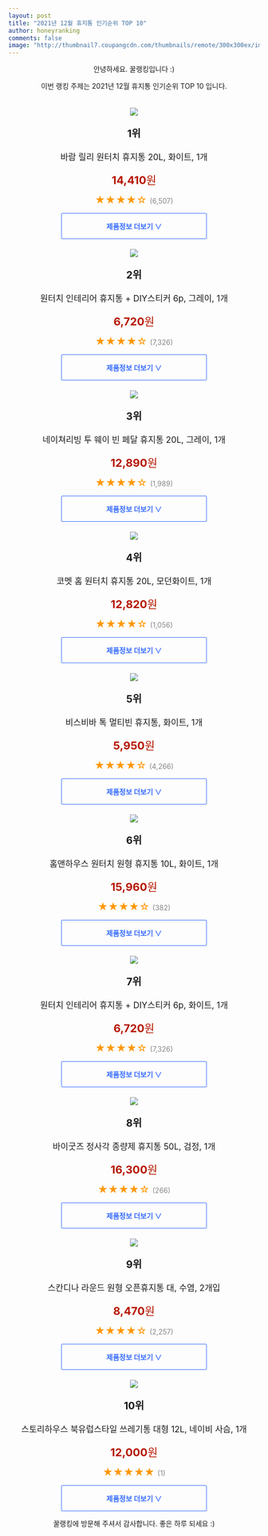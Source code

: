 ```yaml
--- 
layout: post 
title: "2021년 12월 휴지통 인기순위 TOP 10" 
author: honeyranking 
comments: false 
image: "http://thumbnail7.coupangcdn.com/thumbnails/remote/300x300ex/image/retail/images/2018/10/14/15/7/2b01fdb8-f65e-40e1-826d-51603c880772.jpg" 
--- 
```

<p style="text-align: center;">안녕하세요. 꿀랭킹입니다 :)</p> <p style="text-align: center;">이번 랭킹 주제는 2021년 12월 휴지통 인기순위 TOP 10 입니다.</p><center><img src="http://thumbnail7.coupangcdn.com/thumbnails/remote/300x300ex/image/retail/images/2018/10/14/15/7/2b01fdb8-f65e-40e1-826d-51603c880772.jpg" style="margin-top:20px" /></center> <p style="text-align: center; font-size: 20px"><b>1위</b></p> <p style="text-align: center; font-size: 17px">바람 릴리 원터치 휴지통 20L, 화이트, 1개</p> <p style="text-align: center;"><span style="color: #b61800; font-size: 22px;"><b>14,410</b>원</span></p> <p style="text-align: center;"><span style="color: #ff9600; font-size: 20px;">★★★★☆ </span><span style="color: #878787;">(6,507)</span></p> <center><a href="https://link.coupang.com/a/ib2YG"> <div style="font-size: 14px; display: inline-block; padding: 15px 90px; color: #346aff; border-radius: 2px; border: 1px solid #346aff; cursor: pointer;"><b>제품정보 더보기 &or;</b></div> </a></center><center><img src="http://thumbnail8.coupangcdn.com/thumbnails/remote/300x300ex/image/product/image/vendoritem/2019/01/04/3915515592/eae82d92-d4a2-4986-89e3-6397417ffdcd.jpg" style="margin-top:20px" /></center> <p style="text-align: center; font-size: 20px"><b>2위</b></p> <p style="text-align: center; font-size: 17px">원터치 인테리어 휴지통 + DIY스티커 6p, 그레이, 1개</p> <p style="text-align: center;"><span style="color: #b61800; font-size: 22px;"><b>6,720</b>원</span></p> <p style="text-align: center;"><span style="color: #ff9600; font-size: 20px;">★★★★☆ </span><span style="color: #878787;">(7,326)</span></p> <center><a href="https://link.coupang.com/a/ib2YI"> <div style="font-size: 14px; display: inline-block; padding: 15px 90px; color: #346aff; border-radius: 2px; border: 1px solid #346aff; cursor: pointer;"><b>제품정보 더보기 &or;</b></div> </a></center><center><img src="http://thumbnail9.coupangcdn.com/thumbnails/remote/300x300ex/image/product/image/vendoritem/2018/12/06/3915515693/612dec51-e4d2-48c9-995d-1f7b33eb48d6.jpg" style="margin-top:20px" /></center> <p style="text-align: center; font-size: 20px"><b>3위</b></p> <p style="text-align: center; font-size: 17px">네이쳐리빙 투 웨이 빈 페달 휴지통 20L, 그레이, 1개</p> <p style="text-align: center;"><span style="color: #b61800; font-size: 22px;"><b>12,890</b>원</span></p> <p style="text-align: center;"><span style="color: #ff9600; font-size: 20px;">★★★★☆ </span><span style="color: #878787;">(1,989)</span></p> <center><a href="https://link.coupang.com/a/ib2YJ"> <div style="font-size: 14px; display: inline-block; padding: 15px 90px; color: #346aff; border-radius: 2px; border: 1px solid #346aff; cursor: pointer;"><b>제품정보 더보기 &or;</b></div> </a></center><center><img src="http://thumbnail8.coupangcdn.com/thumbnails/remote/300x300ex/image/retail/images/99082636761217-42e2997b-61a6-4867-9665-8e59d2e28dba.jpg" style="margin-top:20px" /></center> <p style="text-align: center; font-size: 20px"><b>4위</b></p> <p style="text-align: center; font-size: 17px">코멧 홈 원터치 휴지통 20L, 모던화이트, 1개</p> <p style="text-align: center;"><span style="color: #b61800; font-size: 22px;"><b>12,820</b>원</span></p> <p style="text-align: center;"><span style="color: #ff9600; font-size: 20px;">★★★★☆ </span><span style="color: #878787;">(1,056)</span></p> <center><a href="https://link.coupang.com/a/ib2YM"> <div style="font-size: 14px; display: inline-block; padding: 15px 90px; color: #346aff; border-radius: 2px; border: 1px solid #346aff; cursor: pointer;"><b>제품정보 더보기 &or;</b></div> </a></center><center><img src="http://thumbnail9.coupangcdn.com/thumbnails/remote/300x300ex/image/retail/images/2017/08/31/12/9/d478be77-235a-484c-bd6a-8768f94580d6.jpg" style="margin-top:20px" /></center> <p style="text-align: center; font-size: 20px"><b>5위</b></p> <p style="text-align: center; font-size: 17px">비스비바 톡 멀티빈 휴지통, 화이트, 1개</p> <p style="text-align: center;"><span style="color: #b61800; font-size: 22px;"><b>5,950</b>원</span></p> <p style="text-align: center;"><span style="color: #ff9600; font-size: 20px;">★★★★☆ </span><span style="color: #878787;">(4,266)</span></p> <center><a href="https://link.coupang.com/a/ib2YO"> <div style="font-size: 14px; display: inline-block; padding: 15px 90px; color: #346aff; border-radius: 2px; border: 1px solid #346aff; cursor: pointer;"><b>제품정보 더보기 &or;</b></div> </a></center><center><img src="http://thumbnail9.coupangcdn.com/thumbnails/remote/300x300ex/image/retail/images/2020/06/03/15/6/c53e0254-c7d0-437c-8576-cbdef2e9d1ac.jpg" style="margin-top:20px" /></center> <p style="text-align: center; font-size: 20px"><b>6위</b></p> <p style="text-align: center; font-size: 17px">홈앤하우스 원터치 원형 휴지통 10L, 화이트, 1개</p> <p style="text-align: center;"><span style="color: #b61800; font-size: 22px;"><b>15,960</b>원</span></p> <p style="text-align: center;"><span style="color: #ff9600; font-size: 20px;">★★★★☆ </span><span style="color: #878787;">(382)</span></p> <center><a href="https://link.coupang.com/a/ib2YQ"> <div style="font-size: 14px; display: inline-block; padding: 15px 90px; color: #346aff; border-radius: 2px; border: 1px solid #346aff; cursor: pointer;"><b>제품정보 더보기 &or;</b></div> </a></center><center><img src="http://thumbnail6.coupangcdn.com/thumbnails/remote/300x300ex/image/product/image/vendoritem/2018/12/21/3915515553/7c328557-779c-4691-b86c-97eb65cfb42e.jpg" style="margin-top:20px" /></center> <p style="text-align: center; font-size: 20px"><b>7위</b></p> <p style="text-align: center; font-size: 17px">원터치 인테리어 휴지통 + DIY스티커 6p, 화이트, 1개</p> <p style="text-align: center;"><span style="color: #b61800; font-size: 22px;"><b>6,720</b>원</span></p> <p style="text-align: center;"><span style="color: #ff9600; font-size: 20px;">★★★★☆ </span><span style="color: #878787;">(7,326)</span></p> <center><a href="https://link.coupang.com/a/ib2YR"> <div style="font-size: 14px; display: inline-block; padding: 15px 90px; color: #346aff; border-radius: 2px; border: 1px solid #346aff; cursor: pointer;"><b>제품정보 더보기 &or;</b></div> </a></center><center><img src="http://thumbnail7.coupangcdn.com/thumbnails/remote/300x300ex/image/retail/images/2021/04/15/18/3/c84406d9-00ea-4d2a-89e6-d5035c9d304f.jpg" style="margin-top:20px" /></center> <p style="text-align: center; font-size: 20px"><b>8위</b></p> <p style="text-align: center; font-size: 17px">바이굿즈 정사각 종량제 휴지통 50L, 검정, 1개</p> <p style="text-align: center;"><span style="color: #b61800; font-size: 22px;"><b>16,300</b>원</span></p> <p style="text-align: center;"><span style="color: #ff9600; font-size: 20px;">★★★★☆ </span><span style="color: #878787;">(266)</span></p> <center><a href="https://link.coupang.com/a/ib2YU"> <div style="font-size: 14px; display: inline-block; padding: 15px 90px; color: #346aff; border-radius: 2px; border: 1px solid #346aff; cursor: pointer;"><b>제품정보 더보기 &or;</b></div> </a></center><center><img src="http://thumbnail8.coupangcdn.com/thumbnails/remote/300x300ex/image/product/image/vendoritem/2019/06/27/4384233064/396a5506-0fec-42db-82fa-74ad817a3b6d.jpg" style="margin-top:20px" /></center> <p style="text-align: center; font-size: 20px"><b>9위</b></p> <p style="text-align: center; font-size: 17px">스칸디나 라운드 원형 오픈휴지통 대, 수염, 2개입</p> <p style="text-align: center;"><span style="color: #b61800; font-size: 22px;"><b>8,470</b>원</span></p> <p style="text-align: center;"><span style="color: #ff9600; font-size: 20px;">★★★★☆ </span><span style="color: #878787;">(2,257)</span></p> <center><a href="https://link.coupang.com/a/ib2YV"> <div style="font-size: 14px; display: inline-block; padding: 15px 90px; color: #346aff; border-radius: 2px; border: 1px solid #346aff; cursor: pointer;"><b>제품정보 더보기 &or;</b></div> </a></center><center><img src="http://thumbnail9.coupangcdn.com/thumbnails/remote/300x300ex/image/retail/images/2021/10/18/10/4/137a8c07-2de3-430d-b319-20480d88c4be.jpg" style="margin-top:20px" /></center> <p style="text-align: center; font-size: 20px"><b>10위</b></p> <p style="text-align: center; font-size: 17px">스토리하우스 북유럽스타일 쓰레기통 대형 12L, 네이비 사슴, 1개</p> <p style="text-align: center;"><span style="color: #b61800; font-size: 22px;"><b>12,000</b>원</span></p> <p style="text-align: center;"><span style="color: #ff9600; font-size: 20px;">★★★★★ </span><span style="color: #878787;">(1)</span></p> <center><a href="https://link.coupang.com/a/ib2YW"> <div style="font-size: 14px; display: inline-block; padding: 15px 90px; color: #346aff; border-radius: 2px; border: 1px solid #346aff; cursor: pointer;"><b>제품정보 더보기 &or;</b></div> </a></center> <p style="text-align: center;">꿀랭킹에 방문해 주셔서 감사합니다. 좋은 하루 되세요 :)</p>
